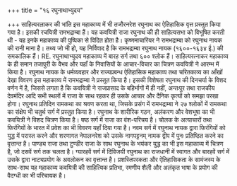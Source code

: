+++
title = "१६ रघुनाथाभ्युदय"

+++
साहित्यरलाकर की भांति इस महाकाव्य में भी तजौरनरेश रघुनाथ का ऐतिहासिक वृत्त प्रस्तुत किया गया है। इसकी रचयित्री रामभद्राम्बा हैं। यह कवयित्री राजा रघुनाथ की ही साहित्यसभा को विभूषित करती थी - यह इनके महाकाव्य की पुष्पिका से विदित होता है। कृष्णमाचारियर ने रामभद्राम्बा को रघुनाथ नायक की रानी माना है। तथ्य जो भी हो, यह निर्विवाद है कि रामभद्राम्बा रघुनाथ नायक (१६००-१६३४ ई.) की समकालिक हैं।
RE. रघुनाथाभ्युदय महाकाव्य में बारह सर्ग तथा ६०० श्लोक हैं। साहित्यरत्नाकर महाकाव्य के ही समान तजापुरी के वैभव और यहाँ के निवासियों के आचार-विचार का चित्रण कवयित्री ने आरम्भ में किया है। रघुनाथ नायक के धर्मव्यवहार और राज्यप्रबन्ध
ऐतिहासिक महाकाव्य तथा चरितकाव्य
का आँखों देखा विवरण इस महाकाव्य में रामभद्राम्बा ने प्रस्तुत किया है। इसकी विशेषता रघुनाथ की दिनचर्या के विशद वर्णन में है, जिससे लगता है कि कवयित्री ने राजप्रासाद के बहिर्भागों में ही नहीं, अन्तःपुर तथा राजकीय देवमंदिर आदि सभी स्थलों में राजा के साथ रहकर ही उसके आचार और दैनिक कृत्यों को समझा परखा होगा। रघुनाथ प्रतिदिन रामकथा का श्रवण करता था, जिसके प्रसंग में रामभद्राम्बा ने २७ श्लोकों में रामकथा का संक्षेप भी चतुर्थ सर्ग में प्रस्तुत किया है। रघुनाथ के शारीरिक गठन, अलंकरण और वेशभूषा का भी कवयित्री ने विशद चित्रण किया है। षष्ठ सर्ग में राजा का वंश-परिचय है। चोलक के अत्याचारों तथा फिरंगियों के भारत में प्रवेश का भी विवरण यहाँ दिया गया है। नवम सर्ग में रघुनाथ नायक द्वारा फिरंगियों को युद्ध में परास्त करने और शरणागत नेपालनरेश को उसके नागपट्टनम् नामक द्वीप में पुनः प्रतिष्ठित करने का वृत्तान्त है। पाण्ड्य राजा तथा टुण्डीर राजा के साथ रघुनाथ के भयंकर युद्ध का भी इस महाकाव्य में चित्रण है, जो दसवें सर्ग तक चलता है। ग्यारहवें सर्ग में दिविजयी रघुनाथ का राजधानी में स्वागत और बारहवें सर्ग में उसके द्वारा नाट्यप्रयोग के अवलोकन का वृत्तान्त है। प्रशस्तिपरकता और ऐतिहासिकता के सामंजस्य के साथ-साथ यह महाकाव्य कवयित्री की साहित्यिक प्रतिभा, रमणीय शैली और अलंकृत भाषा के प्रयोग की वैदग्धी का भी परिचायक है।